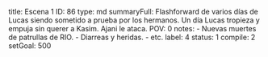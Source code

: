 title:          Escena 1
ID:             86
type:           md
summaryFull:    Flashforward de varios días de Lucas siendo sometido a prueba por los hermanos. Un día Lucas tropieza y empuja sin querer a Kasim. Ajani le ataca.
POV:            0
notes:          - Nuevas muertes de patrullas de RIO.
                - Diarreas y heridas.
                - etc.
label:          4
status:         1
compile:        2
setGoal:        500


